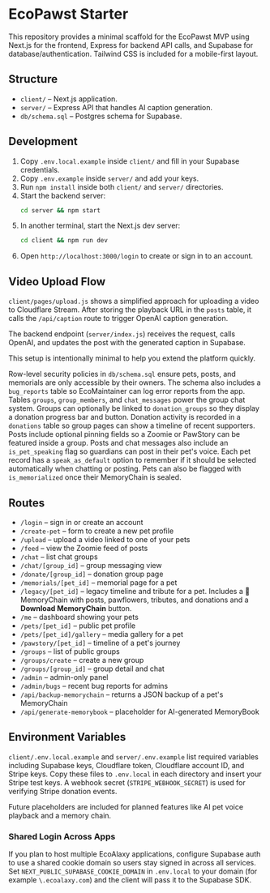 # EcoPawst Starter

This repository provides a minimal scaffold for the EcoPawst MVP using Next.js for the frontend, Express for backend API calls, and Supabase for database/authentication. Tailwind CSS is included for a mobile-first layout.

## Structure

- `client/` – Next.js application.
- `server/` – Express API that handles AI caption generation.
- `db/schema.sql` – Postgres schema for Supabase.

## Development

1. Copy `.env.local.example` inside `client/` and fill in your Supabase credentials.
2. Copy `.env.example` inside `server/` and add your keys.
3. Run `npm install` inside both `client/` and `server/` directories.
4. Start the backend server:
   ```bash
   cd server && npm start
   ```
5. In another terminal, start the Next.js dev server:
   ```bash
   cd client && npm run dev
   ```
6. Open `http://localhost:3000/login` to create or sign in to an account.

## Video Upload Flow

`client/pages/upload.js` shows a simplified approach for uploading a video to Cloudflare Stream. After storing the playback URL in the `posts` table, it calls the `/api/caption` route to trigger OpenAI caption generation.

The backend endpoint (`server/index.js`) receives the request, calls OpenAI, and updates the post with the generated caption in Supabase.

This setup is intentionally minimal to help you extend the platform quickly.

Row-level security policies in `db/schema.sql` ensure pets, posts, and memorials are only accessible by their owners.
The schema also includes a `bug_reports` table so EcoMaintainer can log error reports from the app.
Tables `groups`, `group_members`, and `chat_messages` power the group chat system. Groups can optionally be linked to `donation_groups` so they display a donation progress bar and button. Donation activity is recorded in a `donations` table so group pages can show a timeline of recent supporters.
Posts include optional pinning fields so a Zoomie or PawStory can be featured inside a group. Posts and chat messages also include an `is_pet_speaking` flag so guardians can post in their pet's voice.
Each pet record has a `speak_as_default` option to remember if it should be selected automatically when chatting or posting.
Pets can also be flagged with `is_memorialized` once their MemoryChain is sealed.

## Routes

- `/login` – sign in or create an account
- `/create-pet` – form to create a new pet profile
- `/upload` – upload a video linked to one of your pets
- `/feed` – view the Zoomie feed of posts
- `/chat` – list chat groups
- `/chat/[group_id]` – group messaging view
- `/donate/[group_id]` – donation group page
- `/memorials/[pet_id]` – memorial page for a pet
- `/legacy/[pet_id]` – legacy timeline and tribute for a pet. Includes a 🧬 MemoryChain with posts, pawflowers, tributes, and donations and a **Download MemoryChain** button.
- `/me` – dashboard showing your pets
- `/pets/[pet_id]` – public pet profile
- `/pets/[pet_id]/gallery` – media gallery for a pet
- `/pawstory/[pet_id]` – timeline of a pet's journey
- `/groups` – list of public groups
- `/groups/create` – create a new group
- `/groups/[group_id]` – group detail and chat
- `/admin` – admin-only panel
- `/admin/bugs` – recent bug reports for admins
- `/api/backup-memorychain` – returns a JSON backup of a pet's MemoryChain
- `/api/generate-memorybook` – placeholder for AI-generated MemoryBook

## Environment Variables

`client/.env.local.example` and `server/.env.example` list required variables including Supabase keys, Cloudflare token, Cloudflare account ID, and Stripe keys. Copy these files to `.env.local` in each directory and insert your Stripe test keys. A webhook secret (`STRIPE_WEBHOOK_SECRET`) is used for verifying Stripe donation events.

Future placeholders are included for planned features like AI pet voice playback and a memory chain.

### Shared Login Across Apps
If you plan to host multiple EcoAlaxy applications, configure Supabase auth to
use a shared cookie domain so users stay signed in across all services. Set
`NEXT_PUBLIC_SUPABASE_COOKIE_DOMAIN` in `.env.local` to your domain (for example
`\.ecoalaxy.com`) and the client will pass it to the Supabase SDK.
